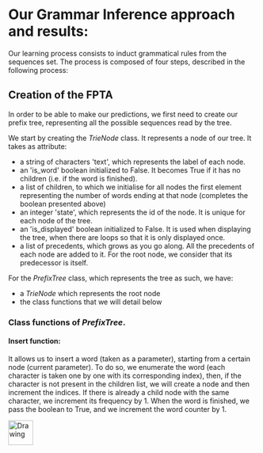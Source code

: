  # Our Grammar Inference approach and results: 
 
 Our learning process consists to induct grammatical rules from the sequences set. The process is composed of four steps, described in the following process:
 
## Creation of the FPTA 

In order to be able to make our predictions, we first need to create our prefix tree, representing all the possible sequences read by the tree. 

We start by creating the *TrieNode* class. It represents a node of our tree. It takes as attribute:
- a string of characters 'text', which represents the label of each node.
- an 'is_word' boolean initialized to False. It becomes True if it has no children (i.e. if the word is finished).
- a list of children, to which we initialise for all nodes the first element representing the number of words ending at that node (completes the boolean presented above)
- an integer 'state', which represents the id of the node. It is unique for each node of the tree.
- an 'is_displayed' boolean initialized to False. It is used when displaying the tree, when there are loops so that it is only displayed once.
- a list of precedents, which grows as you go along. All the precedents of each node are added to it. For the root node, we consider that its predecessor is itself.

For the *PrefixTree* class, which represents the tree as such, we have:
- a *TrieNode* which represents the root node
- the class functions that we will detail below

### Class functions of *PrefixTree*.

#### Insert function:
It allows us to insert a word (taken as a parameter), starting from a certain node (current parameter). To do so, we enumerate the word (each character is taken one by one with its corresponding index), then, if the character is not present in the children list, we will create a node and then increment the indices. If there is already a child node with the same character, we increment its frequency by 1. When the word is finished, we pass the boolean to True, and we increment the word counter by 1. 

<img src="https://upload.wikimedia.org/wikipedia/commons/thumb/b/be/Trie_example.svg/1200px-Trie_example.svg.png" alt="Drawing" style="width: 50px;"/>
